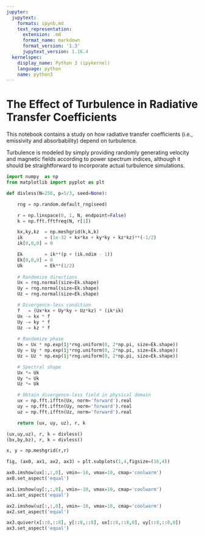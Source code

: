 ```yaml
---
jupyter:
  jupytext:
    formats: ipynb,md
    text_representation:
      extension: .md
      format_name: markdown
      format_version: '1.3'
      jupytext_version: 1.16.4
  kernelspec:
    display_name: Python 3 (ipykernel)
    language: python
    name: python3
---
```


# The Effect of Turbulence in Radiative Transfer Coefficients

This notebook contains a study on how radiative transfer coefficients (i.e., emissivity and absorbability) depend on turbulence. 

Turbulence is modeled by simply providing randomly generating velocity and magnetic fields according to power spectrum indices, although it should be straightforward to incorporate actual turbulence simulations. 

```python
import numpy  as np
from matplotlib import pyplot as plt
```

```python
def divless(N=256, p=5/3, seed=None):

    rng = np.random.default_rng(seed)

    r = np.linspace(0, 1, N, endpoint=False)
    k = np.fft.fftfreq(N, r[1])

    kx,ky,kz  = np.meshgrid(k,k,k)
    ik        = (1e-32 + kx*kx + ky*ky + kz*kz)**(-1/2)
    ik[0,0,0] = 0

    Ek        = ik**(p + (ik.ndim - 1))
    Ek[0,0,0] = 0
    Uk        = Ek**(1/2)
    
    # Randomize directions
    Ux = rng.normal(size=Ek.shape)
    Uy = rng.normal(size=Ek.shape)
    Uz = rng.normal(size=Ek.shape)

    # Divergence-less condition
    f   = (Ux*kx + Uy*ky + Uz*kz) * (ik*ik)
    Ux -= kx * f
    Uy -= ky * f
    Uz -= kz * f
    
    # Randomize phase
    Ux = Ux * np.exp(1j*rng.uniform(0, 2*np.pi, size=Ek.shape))
    Uy = Uy * np.exp(1j*rng.uniform(0, 2*np.pi, size=Ek.shape))
    Uz = Uz * np.exp(1j*rng.uniform(0, 2*np.pi, size=Ek.shape))

    # Spectral shape
    Ux *= Uk
    Uy *= Uk
    Uz *= Uk

    # Obtain divergence-less field in physical domain
    ux = np.fft.ifftn(Ux, norm='forward').real
    uy = np.fft.ifftn(Uy, norm='forward').real
    uz = np.fft.ifftn(Uz, norm='forward').real

    return (ux, uy, uz), r, k
```

```python
(ux,uy,uz), r, k = divless()
(bx,by,bz), r, k = divless()

x, y = np.meshgrid(r,r)
```

```python
fig, (ax0, ax1, ax2, ax3) = plt.subplots(1,4,figsize=(16,4))

ax0.imshow(ux[:,:,0], vmin=-10, vmax=10, cmap='coolwarm')
ax0.set_aspect('equal')

ax1.imshow(uy[:,:,0], vmin=-10, vmax=10, cmap='coolwarm')
ax1.set_aspect('equal')

ax2.imshow(uz[:,:,0], vmin=-10, vmax=10, cmap='coolwarm')
ax2.set_aspect('equal')

ax3.quiver(x[::8,::8], y[::8,::8], ux[::8,::8,0], uy[::8,::8,0])
ax3.set_aspect('equal')
```
